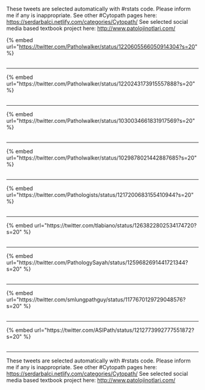 

These tweets are selected automatically with #rstats code. Please inform me if any is inappropriate.
See other #Cytopath pages here: https://serdarbalci.netlify.com/categories/Cytopath/ 
See selected social media based textbook project here: http://www.patolojinotlari.com/

{% embed url="https://twitter.com/Patholwalker/status/1220605566050914304?s=20" %}<br>
<br>
<hr>
{% embed url="https://twitter.com/Patholwalker/status/1220243173915557888?s=20" %}<br>
<br>
<hr>
{% embed url="https://twitter.com/Patholwalker/status/1030034661831917569?s=20" %}<br>
<br>
<hr>
{% embed url="https://twitter.com/Patholwalker/status/1029878021442887685?s=20" %}<br>
<br>
<hr>
{% embed url="https://twitter.com/Pathologists/status/1217200683155410944?s=20" %}<br>
<br>
<hr>
{% embed url="https://twitter.com/tlabiano/status/1263822802534174720?s=20" %}<br>
<br>
<hr>
{% embed url="https://twitter.com/PathologySayah/status/1259682691441721344?s=20" %}<br>
<br>
<hr>
{% embed url="https://twitter.com/smlungpathguy/status/1177670129729048576?s=20" %}<br>
<br>
<hr>
{% embed url="https://twitter.com/ASIPath/status/1212773992777551872?s=20" %}<br>
<br>
<hr>


These tweets are selected automatically with #rstats code. Please inform me if any is inappropriate.
See other #Cytopath pages here: https://serdarbalci.netlify.com/categories/Cytopath/ 
See selected social media based textbook project here: http://www.patolojinotlari.com/
